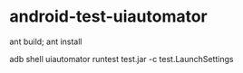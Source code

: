 # android-test-uiautomator

ant build; ant install

adb shell uiautomator runtest test.jar -c test.LaunchSettings
